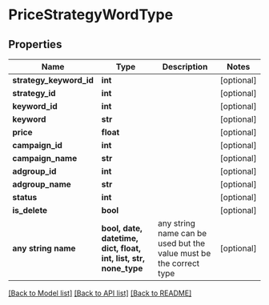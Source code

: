 # PriceStrategyWordType


## Properties
Name | Type | Description | Notes
------------ | ------------- | ------------- | -------------
**strategy_keyword_id** | **int** |  | [optional] 
**strategy_id** | **int** |  | [optional] 
**keyword_id** | **int** |  | [optional] 
**keyword** | **str** |  | [optional] 
**price** | **float** |  | [optional] 
**campaign_id** | **int** |  | [optional] 
**campaign_name** | **str** |  | [optional] 
**adgroup_id** | **int** |  | [optional] 
**adgroup_name** | **str** |  | [optional] 
**status** | **int** |  | [optional] 
**is_delete** | **bool** |  | [optional] 
**any string name** | **bool, date, datetime, dict, float, int, list, str, none_type** | any string name can be used but the value must be the correct type | [optional]

[[Back to Model list]](../README.md#documentation-for-models) [[Back to API list]](../README.md#documentation-for-api-endpoints) [[Back to README]](../README.md)


